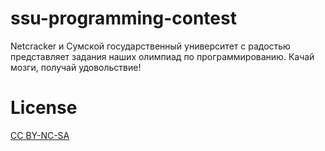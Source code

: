 # ssu-programming-contest

Netcracker и Сумской государственный университет с радостью представляет задания наших олимпиад по программированию. Качай мозги, получай удовольствие!

# License

[CC BY-NC-SA](https://creativecommons.org/licenses/by-nc-sa/3.0/)
